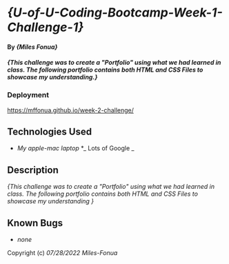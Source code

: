 # _{U-of-U-Coding-Bootcamp-Week-1-Challenge-1}_

#### By _**{Miles Fonua}**_

#### _{This challenge was to create a "Portfolio" using what we had learned in class. The following portfolio contains both HTML and CSS Files to showcase my understanding.}_

### Deployment
https://mffonua.github.io/week-2-challenge/

## Technologies Used

* _My apple-mac laptop_
*_ Lots of Google _


## Description

_{This challenge was to create a "Portfolio" using what we had learned in class. The following portfolio contains both HTML and CSS Files to showcase my understanding }_


## Known Bugs

* _none_


Copyright (c) _07/28/2022_ _Miles-Fonua_
